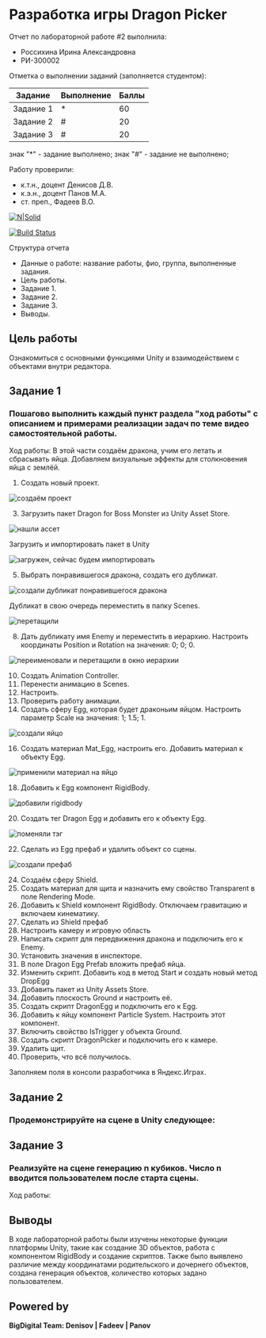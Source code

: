 # Разработка игры Dragon Picker
Отчет по лабораторной работе #2 выполнила:
- Россихина Ирина Александровна
- РИ-300002

Отметка о выполнении заданий (заполняется студентом):

| Задание | Выполнение | Баллы |
| ------ | ------ | ------ |
| Задание 1 | * | 60 |
| Задание 2 | # | 20 |
| Задание 3 | # | 20 |

знак "*" - задание выполнено; знак "#" - задание не выполнено;

Работу проверили:
- к.т.н., доцент Денисов Д.В.
- к.э.н., доцент Панов М.А.
- ст. преп., Фадеев В.О.

[![N|Solid](https://cldup.com/dTxpPi9lDf.thumb.png)](https://nodesource.com/products/nsolid)

[![Build Status](https://travis-ci.org/joemccann/dillinger.svg?branch=master)](https://travis-ci.org/joemccann/dillinger)

Структура отчета

- Данные о работе: название работы, фио, группа, выполненные задания.
- Цель работы.
- Задание 1.
- Задание 2.
- Задание 3.
- Выводы.

## Цель работы
Ознакомиться с основными функциями Unity и взаимодействием с объектами внутри редактора.

## Задание 1
### Пошагово выполнить каждый пункт раздела "ход работы" с описанием и примерами реализации задач по теме видео самостоятельной работы.
Ход работы:
В этой части создаём дракона, учим его летать и сбрасывать яйца. Добавляем визуальные эффекты для столкновения яйца с землёй.
1) Создать новый проект.

![создаём проект](https://user-images.githubusercontent.com/74662720/195043407-02f0181a-f00a-4611-b10c-3d72048e1583.png)

3) Загрузить пакет Dragon for Boss Monster из Unity Asset Store.

![нашли ассет](https://user-images.githubusercontent.com/74662720/195043465-19452e0a-3eba-4b10-b1b4-e9d889e41586.png)

Загрузить и импортировать пакет в Unity

![загружен, сейчас будем импортировать](https://user-images.githubusercontent.com/74662720/195043766-c6d6fd8b-c4c4-434c-a6ab-912c477a0e7d.png)


5) Выбрать понравившегося дракона, создать его дубликат.

![создали дубликат понравившегося дракона](https://user-images.githubusercontent.com/74662720/195043979-60ab8029-0560-4bc3-8177-b89cef79bfa7.png)

Дубликат в свою очередь переместить в папку Scenes.

![перетащили](https://user-images.githubusercontent.com/74662720/195044029-5811c4f8-0aed-4219-af4c-5aca5dde7b61.png)

8) Дать дубликату имя Enemy и переместить в иерархию. Настроить координаты Position и Rotation на значения: 0; 0; 0.

![переименовали и перетащили в окно иерархии](https://user-images.githubusercontent.com/74662720/195044314-b5eb3713-b95d-4ded-ac90-20406053e89d.png)

10) Создать Animation Controller.
11) Перенести анимацию в Scenes.
12) Настроить.
13) Проверить работу анимации.
14) Создать сферу Egg, которая будет драконьим яйцом. Настроить параметр Scale на значения: 1; 1.5; 1.

![создали яйцо](https://user-images.githubusercontent.com/74662720/195044889-67a9b3ff-8aad-40bb-8066-b75a1e90fc86.png)

16) Создать материал Mat_Egg, настроить его. Добавить материал к объекту Egg.

![применили материал на яйцо](https://user-images.githubusercontent.com/74662720/195045493-c852b9ef-5cdb-4227-bcd8-c32b1e9517ff.png)

18) Добавить к Egg компонент RigidBody.

![добавили rigidbody](https://user-images.githubusercontent.com/74662720/195045557-35b9d59c-55c8-4e78-8376-c528e5e77bcb.png)

20) Создать тег Dragon Egg и добавить его к объекту Egg.

![поменяли тэг](https://user-images.githubusercontent.com/74662720/195045755-1cb4c48b-8de6-46b7-b4cf-8a18e6f4f38c.png)

22) Сделать из Egg префаб и удалить объект со сцены.

![создали префаб](https://user-images.githubusercontent.com/74662720/195046000-d706fca3-2662-4507-86f5-509c5598107b.png)

24) Создаём сферу Shield.
25) Создать материал для щита и назначить ему свойство Transparent в поле Rendering Mode.
26) Добавить к Shield компонент RigidBody. Отключаем гравитацию и включаем кинематику.
27) Сделать из Shield префаб
28) Настроить камеру и игровую область
29) Написать скрипт для передвижения дракона и подключить его к Enemy.
30) Установить значения в инспекторе.
31) В поле Dragon Egg Prefab вложить префаб яйца.
32) Изменить скрипт. Добавить код в метод Start и создать новый метод DropEgg
33) Добавить пакет из Unity Assets Store.
34) Добавить плоскость Ground и настроить её.
35) Создать скрипт DragonEgg и подключить его к Egg.
36) Добавить к яйцу компонент Particle System. Настроить этот компонент.
37) Включить свойство IsTrigger у объекта Ground.
38) Создать скрипт DragonPicker и подключить его к камере.
39) Удалить щит.
40) Проверить, что всё получилось.

Заполняем поля в консоли разработчика в Яндекс.Играх.


## Задание 2
### Продемонстрируйте на сцене в Unity следующее:


## Задание 3
### Реализуйте на сцене генерацию n кубиков. Число n вводится пользователем после старта сцены.
Ход работы:


## Выводы

В ходе лабораторной работы были изучены некоторые функции платформы Unity, такие как создание 3D объектов, работа с компонентом RigidBody и создание скриптов. Также было выявлено различие между координатами родительского и дочернего объектов, создана генерация объектов, количество которых задано пользователем. 


## Powered by

**BigDigital Team: Denisov | Fadeev | Panov**
